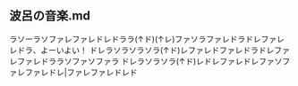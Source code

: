 波呂の音楽.md
---

ラソーラソファレファレドレドララ(↑ド)(↑レ)ファソラファレドラドレファレレドラ、よーいよい！
ドレラソラソラソラ(↑ド)レファレドファレドラドレファレファレドララソファソファラ
ドレラソラソラ(↑ド)レドレファレドレファソファレファレドレ|ファレファレドレド